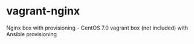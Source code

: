 # vagrant-nginx
Nginx box with provisioning - CentOS 7.0 vagrant box (not included) with Ansible provisioning
